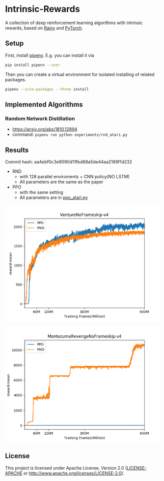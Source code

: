 # Intrinsic-Rewards
A collection of deep reinforcement learning algorithms with intrinsic rewards,
based on [Rainy](https://github.com/kngwyu/Rainy) and [PyTorch](https://pytorch.org/).

## Setup
First, install [pipenv](https://pipenv.readthedocs.io/en/latest/).
E.g. you can install it via
``` bash
pip install pipenv --user
```

Then you can create a virtual environment for isolated installing of related packages.
```bash
pipenv --site-packages --three install
```

## Implemented Algorithms

### Random Network Distillation
- https://arxiv.org/abs/1810.12894
- command: `pipenv run python experiments/rnd_atari.py`

## Results
Commit hash: aa4ebf0c3e9090d11fbd88a5de44aa2189f1d232

- RND
  - with 128 parallel enviroments + CNN policy(NO LSTM)
  - All parameters are the same as the paper
- PPO
  - with the same setting
  - All parameters are in [ppo_atari.py](experiments/ppo_atari.py)

![Venture](./pictures/venture.png)

![Montezuma's Revenge](./pictures/montezuma.png)

## License
This project is licensed under Apache License, Version 2.0
([LICENSE-APACHE](LICENSE) or http://www.apache.org/licenses/LICENSE-2.0).
